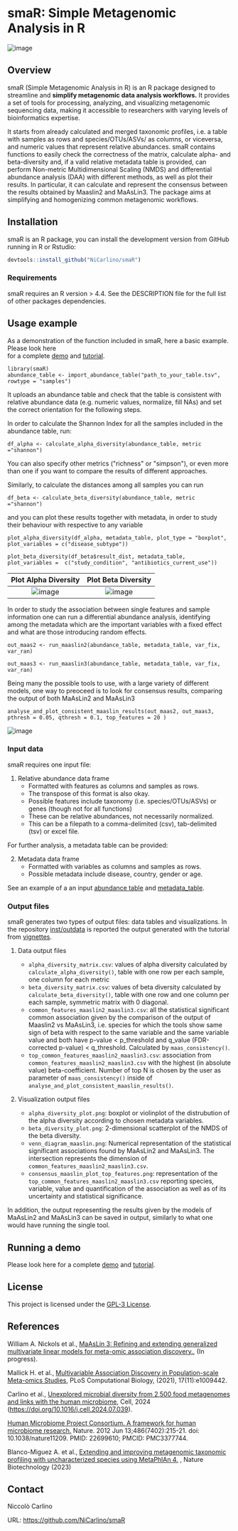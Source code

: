 # smaR: Simple Metagenomic Analysis in R

<!-- badges: start -->
![image](https://img.shields.io/badge/R-276DC3?style=for-the-badge&logo=r&logoColor=white)
<!-- badges: end -->

## Overview

smaR (Simple Metagenomic Analysis in R) is an R package designed to streamline and **simplify metagenomic data analysis workflows.**
It provides a set of tools for processing, analyzing, and visualizing metagenomic sequencing data, making it accessible to
researchers with varying levels of bioinformatics expertise.

It starts from already calculated and merged taxonomic profiles, i.e. a table with samples as rows and species/OTUs/ASVs/ as columns,
or viceversa, and numeric values that represent relative abundances. smaR contains functions to easily check the correctness of
the matrix, calculate alpha- and beta-diversity and, if a valid relative metadata table is provided, can perform Non-metric
Multidimensional Scaling (NMDS) and differential abundance analysis (DAA) with different methods, as well as plot their results.
In particular, it can calculate and represent the consensus between the results obtained by Maaslin2 and MaAsLin3.
The package aims at simplifying and homogenizing common metagenomic workflows.

## Installation

smaR is an R package, you can install the development version
from GitHub running in R or Rstudio:

``` r
devtools::install_github("NiCarlino/smaR")
```

### Requirements

smaR requires an R version > 4.4. See the DESCRIPTION file for the full list of other packages dependencies.


## Usage example

As a demonstration of the function included in smaR, here a basic example. Please look here  
for a complete [demo](https://github.com/NiCarlino/smaR/wiki) and [tutorial](https://github.com/NiCarlino/smaR/tree/main/vignettes).

```{r example}
library(smaR)
abundance_table <- import_abundance_table("path_to_your_table.tsv", rowtype = "samples")
```
It uploads an abundance table and check that the table is consistent with relative abundance data 
(e.g. numeric values, normalize, fill NAs) and set the correct orientation for the following steps.

In order to calculate the Shannon Index for all the samples included in the abundance table, run:

```{r}
df_alpha <- calculate_alpha_diversity(abundance_table, metric ="shannon")
```

You can also specify other metrics ("richness" or "simpson"), or even more than one if you want
to compare the results of different approaches.

Similarly, to calculate the distances among all samples you can run

```{r}
df_beta <- calculate_beta_diversity(abundance_table, metric ="shannon")
```

and you can plot these results together with metadata, in order to study their behaviour with respective to any variable

```{r}
plot_alpha_diversity(df_alpha, metadata_table, plot_type = "boxplot", plot_variables = c("disease_subtype"))

plot_beta_diversity(df_beta$result_dist, metadata_table, plot_variables =  c("study_condition", "antibiotics_current_use"))
```

Plot Alpha Diversity      |  Plot Beta Diversity
:-------------------------:|:-------------------------:
![image](/inst/images/alpha_diversity_plot_simple.png) | ![image](/inst/images/beta_diversity_plot_simple.png)

In order to study the association between single features and sample information one can run a differential
abundance analysis, identifying among the metadata which are the important variables with a fixed effect and what
are those introducing random effects.

```{r}
out_maas2 <- run_maaslin2(abundance_table, metadata_table, var_fix, var_ran)

out_maas3 <- run_maaslin3(abundance_table, metadata_table, var_fix, var_ran)
```

Being many the possible tools to use, with a large variety of different models, one way to preoceed is to
look for consensus results, comparing the output of both MaAsLin2 and MaAsLin3

```{r}
analyse_and_plot_consistent_maaslin_results(out_maas2, out_maas3, pthresh = 0.05, qthresh = 0.1, top_features = 20 )
```
![image](inst/images/main_plot.png?raw=true)

### Input data ###

smaR requires one input file:

1. Relative abundance data frame
    * Formatted with features as columns and samples as rows.
    * The transpose of this format is also okay.
    * Possible features include taxonomy (i.e. species/OTUs/ASVs) or genes (though not for all functions)
    * These can be relative abundances, not necessarily normalized.
    * This can be a filepath to a comma-delimited (csv), tab-delimited (tsv) or excel file.

For further analysis, a metadata table can be provided:

2. Metadata data frame
    * Formatted with variables as columns and samples as rows.
    * Possible metadata include disease, country, gender or age.


See an example of a an input [abundance table](https://github.com/NiCarlino/smaR/blob/main/inst/extdata/ex_abundancetable.tsv)
and [metadata_table](https://github.com/NiCarlino/smaR/blob/main/inst/extdata/ex_metadata.tsv).


### Output files ###

smaR generates two types of output files: data tables and
visualizations. In the repository [inst/outdata](https://github.com/NiCarlino/smaR/tree/main/inst/outdata)
is reported the output generated with the tutorial from [vignettes](https://github.com/NiCarlino/smaR/tree/main/vignettes).

1. Data output files
    * ``alpha_diversity_matrix.csv``: values of alpha diversity calculated by ``calculate_alpha_diversity()``, table with one row per each sample, one column for each metric
    * ``beta_diversity_matrix.csv``: values of beta diversity calculated by ``calculate_beta_diversity()``, table with one row and one column per each sample, symmetric matrix with 0 diagonal.
    * ``common_features_maaslin2_maaslin3.csv``: all the statistical significant common association given by the comparison of the output of Maaslin2 vs MaAsLin3, i.e. species for which the tools show same sign of beta with respect to the same variable and the same variable value and both have p-value < p_threshold and q_value (FDR-corrected p-value) < q_threshold. Calculated by ``maas_consistency()``.
    * ``top_common_features_maaslin2_maaslin3.csv``: association from ``common_features_maaslin2_maaslin3.csv`` with the highest (in absolute value) beta-coefficient. Number of top N is chosen by the user as parameter of ``maas_consistency()`` inside of ``analyse_and_plot_consistent_maaslin_results()``.

2. Visualization output files
    * ``alpha_diversity_plot.png``: boxplot or violinplot of the distrubution of the alpha diversity according to chosen metadata variables.
    * ``beta_diversity_plot.png``: 2-dimensional scatterplot of the NMDS of the beta diversity.
    * ``venn_diagram_maaslin.png``: Numerical representation of the statistical significant associations found by MaAsLin2 and MaAsLin3. The intersection represents the dimension of ``common_features_maaslin2_maaslin3.csv``.
    * ``consensus_maaslin_plot_top_features.png``: representation of the ``top_common_features_maaslin2_maaslin3.csv`` reporting species, variable, value and quantification of the association as well as of its uncertainty and statistical significance.

In addition, the output representing the results given by the models of MaAsLin2 and MaAsLin3 can be saved in output,
similarly to what one would have running the single tool.

## Running a demo

Please look here for a complete [demo](https://github.com/NiCarlino/smaR/wiki) and [tutorial](https://github.com/NiCarlino/smaR/tree/main/vignettes).


## License

This project is licensed under the [GPL-3 License](https://github.com/NiCarlino/smaR/blob/main/LICENSE).


## References

William A. Nickols et al., [MaAsLin 3: Refining and extending generalized multivariate linear models for meta-omic association discovery.](https://github.com/biobakery/biobakery/wiki/MaAsLin3), (In progress).

Mallick H. et al., [Multivariable Association Discovery in Population-scale Meta-omics Studies](https://journals.plos.org/ploscompbiol/article?id=10.1371/journal.pcbi.1009442), PLoS Computational Biology, (2021), 17(11):e1009442.

Carlino et al., [Unexplored microbial diversity from 2,500 food metagenomes and links with the human microbiome](https://linkinghub.elsevier.com/retrieve/pii/S009286742400833X), Cell, 2024 (https://doi.org/10.1016/j.cell.2024.07.039).

[Human Microbiome Project Consortium. A framework for human microbiome research.](https://www.nature.com/articles/nature11209) Nature. 2012 Jun 13;486(7402):215-21. doi: 10.1038/nature11209. PMID: 22699610; PMCID: PMC3377744.

Blanco-Miguez A. et al., [Extending and improving metagenomic taxonomic profiling with uncharacterized species using MetaPhlAn 4.](https://www.nature.com/articles/s41587-023-01688-w) , Nature Biotechnology (2023)

## Contact

Niccolò Carlino

URL: https://github.com/NiCarlino/smaR
